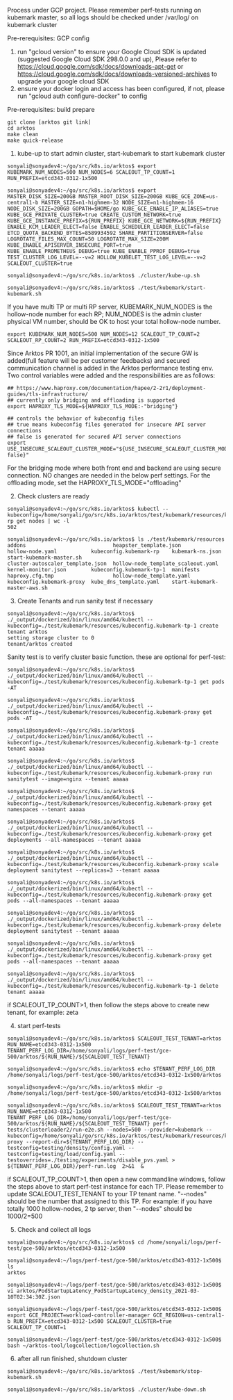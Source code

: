 Process under GCP project. Please remember perf-tests running on kubemark master, so all logs should be checked under /var/log/ on kubemark cluster

Pre-rerequisites: GCP config
1. run "gcloud version" to ensure your Google Cloud SDK is updated (suggested Google Cloud SDK 298.0.0 and up), Please refer to https://cloud.google.com/sdk/docs/downloads-apt-get or https://cloud.google.com/sdk/docs/downloads-versioned-archives to upgrade your google cloud SDK
2. ensure your docker login and access has been configured, if not, please run "gcloud auth configure-docker" to config

Pre-rerequisites: build prepare
```
git clone [arktos git link]
cd arktos
make clean
make quick-release
```

1. kube-up to start admin cluster, start-kubemark to start kubemark cluster

```
sonyali@sonyadev4:~/go/src/k8s.io/arktos$ export KUBEMARK_NUM_NODES=500 NUM_NODES=6 SCALEOUT_TP_COUNT=1 RUN_PREFIX=etcd343-0312-1x500

sonyali@sonyadev4:~/go/src/k8s.io/arktos$ export MASTER_DISK_SIZE=200GB MASTER_ROOT_DISK_SIZE=200GB KUBE_GCE_ZONE=us-central1-b MASTER_SIZE=n1-highmem-32 NODE_SIZE=n1-highmem-16 NODE_DISK_SIZE=200GB GOPATH=$HOME/go KUBE_GCE_ENABLE_IP_ALIASES=true KUBE_GCE_PRIVATE_CLUSTER=true CREATE_CUSTOM_NETWORK=true KUBE_GCE_INSTANCE_PREFIX=${RUN_PREFIX} KUBE_GCE_NETWORK=${RUN_PREFIX} ENABLE_KCM_LEADER_ELECT=false ENABLE_SCHEDULER_LEADER_ELECT=false ETCD_QUOTA_BACKEND_BYTES=8589934592 SHARE_PARTITIONSERVER=false LOGROTATE_FILES_MAX_COUNT=50 LOGROTATE_MAX_SIZE=200M KUBE_ENABLE_APISERVER_INSECURE_PORT=true KUBE_ENABLE_PROMETHEUS_DEBUG=true KUBE_ENABLE_PPROF_DEBUG=true TEST_CLUSTER_LOG_LEVEL=--v=2 HOLLOW_KUBELET_TEST_LOG_LEVEL=--v=2 SCALEOUT_CLUSTER=true

sonyali@sonyadev4:~/go/src/k8s.io/arktos$ ./cluster/kube-up.sh 

sonyali@sonyadev4:~/go/src/k8s.io/arktos$ ./test/kubemark/start-kubemark.sh
```
If you have multi TP or multi RP server, KUBEMARK_NUM_NODES is the hollow-node number for each RP; NUM_NODES is the admin cluster physical VM number, should be OK to host your total hollow-node number.
```
export KUBEMARK_NUM_NODES=500 NUM_NODES=12 SCALEOUT_TP_COUNT=2 SCALEOUT_RP_COUNT=2 RUN_PREFIX=etcd343-0312-1x500
```

   Since Arktos PR 1001, an initial implementation of the secure GW is added(full feature will be per customer feedbacks) and secured communication channel is added in the Arktos performance testing env. Two control variables were added and the responsibilities are as follows:
   ```
   ## https://www.haproxy.com/documentation/hapee/2-2r1/deployment-guides/tls-infrastructure/
   ## currently only bridging and offloading is supported
   export HAPROXY_TLS_MODE=${HAPROXY_TLS_MODE:-"bridging"}
   
   ## controls the behavior of kubeconfig files
   ## true means kubeconfig files generated for insecure API server connections
   ## false is generated for secured API server connections
   export USE_INSECURE_SCALEOUT_CLUSTER_MODE="${USE_INSECURE_SCALEOUT_CLUSTER_MODE:-false}"
   ```
  For the bridging mode where both front end and backend are using secure connection. NO changes are needed in the below perf settings.
  For the offloading mode, set the HAPROXY_TLS_MODE="offloading"
  
2. Check clusters are ready
```
sonyali@sonyadev4:~/go/src/k8s.io/arktos$ kubectl --kubeconfig=/home/sonyali/go/src/k8s.io/arktos/test/kubemark/resources/kubeconfig.kubemark-rp get nodes | wc -l
502

sonyali@sonyadev4:~/go/src/k8s.io/arktos$ ls ./test/kubemark/resources
addons                            heapster_template.json              hollow-node.yaml           kubeconfig.kubemark-rp    kubemark-ns.json              start-kubemark-master.sh
cluster-autoscaler_template.json  hollow-node_template_scaleout.yaml  kernel-monitor.json        kubeconfig.kubemark-tp-1  manifests
haproxy.cfg.tmp                   hollow-node_template.yaml           kubeconfig.kubemark-proxy  kube_dns_template.yaml    start-kubemark-master-aws.sh
```

3. Create Tenants and run sanity test if necessary
```
sonyali@sonyadev4:~/go/src/k8s.io/arktos$ ./_output/dockerized/bin/linux/amd64/kubectl --kubeconfig=./test/kubemark/resources/kubeconfig.kubemark-tp-1 create tenant arktos
setting storage cluster to 0
tenant/arktos created
```
Sanity test is to verify cluster basic function. these are optional for perf-test:
```
sonyali@sonyadev4:~/go/src/k8s.io/arktos$ ./_output/dockerized/bin/linux/amd64/kubectl --kubeconfig=./test/kubemark/resources/kubeconfig.kubemark-tp-1 get pods -AT

sonyali@sonyadev4:~/go/src/k8s.io/arktos$ ./_output/dockerized/bin/linux/amd64/kubectl --kubeconfig=./test/kubemark/resources/kubeconfig.kubemark-proxy get pods -AT

sonyali@sonyadev4:~/go/src/k8s.io/arktos$ ./_output/dockerized/bin/linux/amd64/kubectl --kubeconfig=./test/kubemark/resources/kubeconfig.kubemark-tp-1 create tenant aaaaa

sonyali@sonyadev4:~/go/src/k8s.io/arktos$ ./_output/dockerized/bin/linux/amd64/kubectl --kubeconfig=./test/kubemark/resources/kubeconfig.kubemark-proxy run sanitytest --image=nginx --tenant aaaaa

sonyali@sonyadev4:~/go/src/k8s.io/arktos$ ./_output/dockerized/bin/linux/amd64/kubectl --kubeconfig=./test/kubemark/resources/kubeconfig.kubemark-proxy get namespaces --tenant aaaaa

sonyali@sonyadev4:~/go/src/k8s.io/arktos$ ./_output/dockerized/bin/linux/amd64/kubectl --kubeconfig=./test/kubemark/resources/kubeconfig.kubemark-proxy get deployments --all-namespaces --tenant aaaaa

sonyali@sonyadev4:~/go/src/k8s.io/arktos$ ./_output/dockerized/bin/linux/amd64/kubectl --kubeconfig=./test/kubemark/resources/kubeconfig.kubemark-proxy scale deployment sanitytest --replicas=3 --tenant aaaaa

sonyali@sonyadev4:~/go/src/k8s.io/arktos$ ./_output/dockerized/bin/linux/amd64/kubectl --kubeconfig=./test/kubemark/resources/kubeconfig.kubemark-proxy get pods --all-namespaces --tenant aaaaa

sonyali@sonyadev4:~/go/src/k8s.io/arktos$ ./_output/dockerized/bin/linux/amd64/kubectl --kubeconfig=./test/kubemark/resources/kubeconfig.kubemark-proxy delete deployment sanitytest --tenant aaaaa

sonyali@sonyadev4:~/go/src/k8s.io/arktos$ ./_output/dockerized/bin/linux/amd64/kubectl --kubeconfig=./test/kubemark/resources/kubeconfig.kubemark-proxy get pods --all-namespaces --tenant aaaaa

sonyali@sonyadev4:~/go/src/k8s.io/arktos$ ./_output/dockerized/bin/linux/amd64/kubectl --kubeconfig=./test/kubemark/resources/kubeconfig.kubemark-tp-1 delete tenant aaaaa
```

if SCALEOUT_TP_COUNT>1, then follow the steps above to create new tenant, for example: zeta

4. start perf-tests
```
sonyali@sonyadev4:~/go/src/k8s.io/arktos$ SCALEOUT_TEST_TENANT=arktos RUN_NAME=etcd343-0312-1x500 TENANT_PERF_LOG_DIR=/home/sonyali/logs/perf-test/gce-500/arktos/${RUN_NAME}/${SCALEOUT_TEST_TENANT}

sonyali@sonyadev4:~/go/src/k8s.io/arktos$ echo $TENANT_PERF_LOG_DIR 
/home/sonyali/logs/perf-test/gce-500/arktos/etcd343-0312-1x500/arktos

sonyali@sonyadev4:~/go/src/k8s.io/arktos$ mkdir -p /home/sonyali/logs/perf-test/gce-500/arktos/etcd343-0312-1x500/arktos

sonyali@sonyadev4:~/go/src/k8s.io/arktos$ SCALEOUT_TEST_TENANT=arktos RUN_NAME=etcd343-0312-1x500 TENANT_PERF_LOG_DIR=/home/sonyali/logs/perf-test/gce-500/arktos/${RUN_NAME}/${SCALEOUT_TEST_TENANT} perf-tests/clusterloader2/run-e2e.sh --nodes=500 --provider=kubemark --kubeconfig=/home/sonyali/go/src/k8s.io/arktos/test/kubemark/resources/kubeconfig.kubemark-proxy --report-dir=${TENANT_PERF_LOG_DIR} --testconfig=testing/density/config.yaml --testconfig=testing/load/config.yaml --testoverrides=./testing/experiments/disable_pvs.yaml > ${TENANT_PERF_LOG_DIR}/perf-run.log  2>&1  &
```

if SCALEOUT_TP_COUNT>1, then open a new commandline windows, follow the steps above to start perf-test instance for each TP.  Please remember to update SCALEOUT_TEST_TENANT to your TP tenant name.  "--nodes" should be the number that assigned to this TP. For example: if you have totally 1000 hollow-nodes, 2 tp server, then "--nodes" should be 1000/2=500

5. Check and collect all logs
```
sonyali@sonyadev4:~/go/src/k8s.io/arktos$ cd /home/sonyali/logs/perf-test/gce-500/arktos/etcd343-0312-1x500

sonyali@sonyadev4:~/logs/perf-test/gce-500/arktos/etcd343-0312-1x500$ ls
arktos

sonyali@sonyadev4:~/logs/perf-test/gce-500/arktos/etcd343-0312-1x500$ vi arktos/PodStartupLatency_PodStartupLatency_density_2021-03-10T02:34:30Z.json

sonyali@sonyadev4:~/logs/perf-test/gce-500/arktos/etcd343-0312-1x500$ export GCE_PROJECT=workload-controller-manager GCE_REGION=us-central1-b RUN_PREFIX=etcd343-0312-1x500 SCALEOUT_CLUSTER=true SCALEOUT_TP_COUNT=1

sonyali@sonyadev4:~/logs/perf-test/gce-500/arktos/etcd343-0312-1x500$ bash ~/arktos-tool/logcollection/logcollection.sh
```

6. after all run finished, shutdown cluster
```
sonyali@sonyadev4:~/go/src/k8s.io/arktos$ ./test/kubemark/stop-kubemark.sh 

sonyali@sonyadev4:~/go/src/k8s.io/arktos$ ./cluster/kube-down.sh
```
